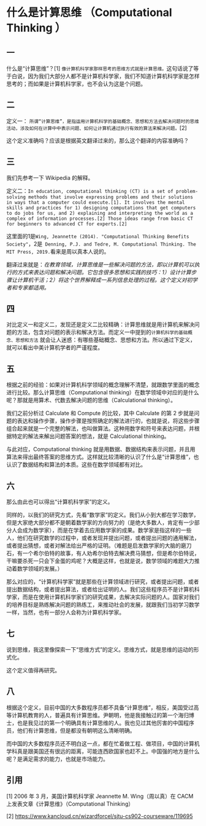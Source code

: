 # 什么是计算思维  （Computational Thinking ）

## 一

什么是“计算思维”？[1]  ```像计算机科学家那样思考的思维方式就是计算思维。```这句话说了等于白说，因为我们大部分人都不是计算机科学家，我们不知道计算机科学家是怎样思考的；而如果是计算机科学家，也不会认为这是个问题。    



## 二

定义一： ```所谓“计算思维”，是指运用计算机科学的基础概念、思想和方法去解决问题时的思维活动，涉及如何在计算中中表示问题、如何让计算机通过执行有效的算法来解决问题。```[2]

这个定义准确吗？应该是根据英文翻译过来的，那么这个翻译的内容准确吗？  



## 三

我们先参考一下 Wikipedia 的解释。

定义二：```In education, computational thinking (CT) is a set of problem-solving methods that involve expressing problems and their solutions in ways that a computer could execute.[1]. It involves the mental skills and practices for 1) designing computations that get computers to do jobs for us, and 2) explaining and interpreting the world as a complex of information processes.[2] Those ideas range from basic CT for beginners to advanced CT for experts.[2]```

这里面的1是```Wing, Jeannette (2014). "Computational Thinking Benefits Society"```，2是``` Denning, P.J. and Tedre, M. Computational Thinking. The MIT Press, 2019.```看来是周以真本人说的。

翻译过来就是：*在教育领域，计算思维是一些解决问题的方法，即以计算机可以执行的方式来表达问题和解决问题。它包含很多思想和实践的技巧：1）设计计算步骤让计算机干活；2）将这个世界解释成一系列信息处理的过程。这个定义对初学者和专家都适用。*



## 四

对比定义一和定义二，发现还是定义二比较精确：计算思维就是用计算机来解决问题的方法，包含对问题的表示和解决方法。而定义一中提到的```计算机科学的基础概念、思想和方法``` 就会让人迷惑：有哪些基础概念、思想和方法。所以通过下定义，就可以看出中美计算机学者的严谨程度。  



## 五

根据之前的经验：如果对计算机科学领域的概念理解不清楚，就跟数学里面的概念进行比较。那么计算思维（Computational thinking）在数学领域中对应的是什么呢？那就是用算术、代数去解决问题的思维（Calculational thinking）。

我们之前分析过 Calculate 和 Compute 的比较，其中 Calculate 的第 2 步就是问题的表达和操作步骤，操作步骤是按照确定的解法进行的，也就是说，将这些步骤组合起来就是一个完整的解法，也叫做算法。这种用数字和符号来表达问题，并根据特定的解法来解出问题答案的想法，就是 Calculational thinking。

与此对应，Computational thinking 就是用数据、数据结构来表示问题，并且用算法来得出最终答案的思维方式。这样就比较清晰的认识了什么是“计算思维”，也认识了数据结构和算法的本质。这些在数学领域都有对比。



## 六

那么由此也可以得出“计算机科学家”的定义。

同样的，以我们的研究方式，先看“数学家”的定义。我们从小到大都在学习数学，但是大家绝大部分都不是朝着数学家的方向努力的（是绝大多数人，肯定有一少部分人会成为数学家），而是在学着去应用数学家的成果。数学家是指这样的一些人，他们在研究数学的过程中，或者发现并提出问题，或者提出问题的通用解法，或者提出猜想，或者对解法给出严格的证明。（难题是启发数学家的大脑的磨刀石，有一个希尔伯特的故事，有人劝希尔伯特去解决费马猜想，但是希尔伯特说，干嘛要杀死一只会下金蛋的鸡呢？大概是这样，也就是说，数学领域的难题大力推动着数学领域的发展。）

那么对应的，“计算机科学家”就是那些在计算领域进行研究，或者提出问题，或者提出数据结构，或者提出算法，或者给出证明的人。我们这些程序员不是计算机科学家，而是在使用计算机科学家们的研究成果，去解决实际问题的人。国家对我们的培养目标是熟练解决问题的熟练工，来推动社会的发展，就跟我们当初学习数学一样，当然，也有一部分人会称为计算机科学家。

## 七

说到思维，我这里像探索一下“思维方式”的定义。思维方式，就是思维的运动的形式化。

这个定义值得再研究。



## 八

根据这个定义，目前中国的大多数程序员都不具备“计算思维”，相反，美国受过高等计算机教育的人，普遍具有计算思维。尹朝明，他是我接触过的第一个海归博士，也是我见过的第一个明确具有计算思维的人。我也见过其他厉害的中国程序员，他们有计算思维，但是都没有朝明这么清晰明确。

而中国的大多数程序员还不明白这一点，都在忙着做工程、做项目，中国的计算机学科真是跟美国还有很远的距离，可能连西欧国家也赶不上。中国强的地方是什么呢？是满足需求的能力，也就是市场能力。



## 引用

[1]  2006 年 3 月，美国计算机科学家 Jeannette M. Wing（周以真）在 CACM 上发表文章《计算思维》（Computational Thinking） 

[2]  https://www.kancloud.cn/wizardforcel/sjtu-cs902-courseware/119695 
